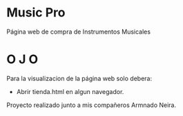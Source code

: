# Music Pro
Página web de compra de Instrumentos Musicales



# O J O
Para la  visualizacion de la página web solo debera:

  - Abrir tienda.html en algun navegador.
  
Proyecto realizado junto a mis compañeros Armnado Neira.
